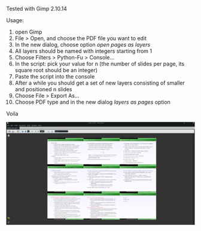 Tested with Gimp 2.10.14

Usage: 
1. open Gimp
2. File > Open, and choose the PDF file you want to edit 
3. In the new dialog, choose option *open pages as layers*
4. All layers should be named with integers starting from 1
5. Choose Filters > Python-Fu > Console...
6. In the script: pick your value for n (the number of slides per page, its square root should be an integer)
7. Paste the script into the console
8. After a while you should get a set of new layers consisting of smaller and positioned n slides
9. Choose File > Export As... 
10. Choose PDF type and in the new dialog *layers as pages* option

Voila

![screenshot](screen.png)